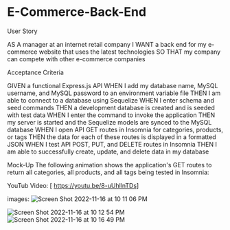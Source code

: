 # E-Commerce-Back-End

User Story

AS A manager at an internet retail company
I WANT a back end for my e-commerce website that uses the latest technologies
SO THAT my company can compete with other e-commerce companies



Acceptance Criteria

GIVEN a functional Express.js API
WHEN I add my database name, MySQL username, and MySQL password to an environment variable file
THEN I am able to connect to a database using Sequelize
WHEN I enter schema and seed commands
THEN a development database is created and is seeded with test data
WHEN I enter the command to invoke the application
THEN my server is started and the Sequelize models are synced to the MySQL database
WHEN I open API GET routes in Insomnia for categories, products, or tags
THEN the data for each of these routes is displayed in a formatted JSON
WHEN I test API POST, PUT, and DELETE routes in Insomnia
THEN I am able to successfully create, update, and delete data in my database



Mock-Up
The following animation shows the application's GET routes to return all categories, all products, and all tags being tested in Insomnia:

YouTub Video: [ https://youtu.be/8-uUhllnTDs]

images:
![Screen Shot 2022-11-16 at 10 11 06 PM](https://user-images.githubusercontent.com/110577068/202370600-36860b6a-aec8-4449-866e-716c7ceb3ad5.png)

![Screen Shot 2022-11-16 at 10 12 54 PM](https://user-images.githubusercontent.com/110577068/202370645-b3787b38-73f4-4f9f-a097-209c363aabe2.png)
![Screen Shot 2022-11-16 at 10 16 49 PM](https://user-images.githubusercontent.com/110577068/202370901-ceb4226c-93ae-4093-864a-7d7f070d8628.png)



